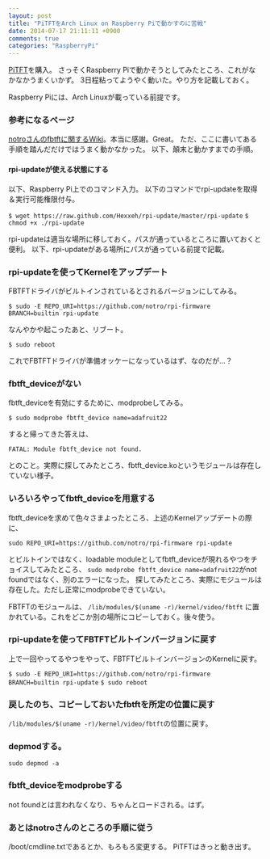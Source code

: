 ```yaml
---
layout: post
title: "PiTFTをArch Linux on Raspberry Piで動かすのに苦戦"
date: 2014-07-17 21:11:11 +0900
comments: true
categories: "RaspberryPi"
---
```


[PiTFT](http://www.adafruit.com/products/1601)を購入。
さっそくRaspberry Piで動かそうとしてみたところ、これがなかなかうまくいかず。
3日程粘ってようやく動いた。やり方を記載しておく。

Raspberry Piには、Arch Linuxが載っている前提です。

### 参考になるページ

[notroさんのfbtftに関するWiki](https://github.com/notro/fbtft/wiki)。本当に感謝。Great。
ただ、ここに書いてある手順を踏んだだけではうまく動かなかった。
以下、顛末と動かすまでの手順。

#### rpi-updateが使える状態にする

以下、Raspberry Pi上でのコマンド入力。
以下のコマンドでrpi-updateを取得＆実行可能権限付与。

`$ wget https://raw.github.com/Hexxeh/rpi-update/master/rpi-update`
`$ chmod +x ./rpi-update`

rpi-updateは適当な場所に移しておく。パスが通っているところに置いておくと便利。
以下、rpi-updateがある場所にパスが通っている前提で記載。

### rpi-updateを使ってKernelをアップデート

FBTFTドライバがビルトインされているとされるバージョンにしてみる。

`$ sudo -E REPO_URI=https://github.com/notro/rpi-firmware BRANCH=builtin rpi-update`

なんやかや起こったあと、リブート。

`$ sudo reboot`

これでFBTFTドライバが準備オッケーになっているはず、なのだが…？

### fbtft_deviceがない

fbtft_deviceを有効にするために、modprobeしてみる。

`$ sudo modprobe fbtft_device name=adafruit22`

すると帰ってきた答えは、

`FATAL: Module fbtft_device not found.`

とのこと。実際に探してみたところ、fbtft_device.koというモジュールは存在していない様子。

### いろいろやってfbtft_deviceを用意する

fbtft_deviceを求めて色々さまよったところ、上述のKernelアップデートの際に、

`sudo REPO_URI=https://github.com/notro/rpi-firmware rpi-update`

とビルトインではなく、loadable moduleとしてfbtft_deviceが現れるやつをチョイスしてみたところ、
`sudo modprobe fbtft_device name=adafruit22`がnot foundではなく、別のエラーになった。
探してみたところ、実際にモジュールは存在した。ただし正常にmodprobeできていない。

FBTFTのモジュールは、
`/lib/modules/$(uname -r)/kernel/video/fbtft`
に置かれている。これをどこか別の場所にコピーしておく。後々使う。

### rpi-updateを使ってFBTFTビルトインバージョンに戻す

上で一回やってるやつをやって、FBTFTビルトインバージョンのKernelに戻す。

`$ sudo -E REPO_URI=https://github.com/notro/rpi-firmware BRANCH=builtin rpi-update`
`$ sudo reboot`

### 戻したのち、コピーしておいたfbtftを所定の位置に戻す

`/lib/modules/$(uname -r)/kernel/video/fbtft`の位置に戻す。

### depmodする。

`sudo depmod -a`

### fbtft_deviceをmodprobeする

not foundとは言われなくなり、ちゃんとロードされる。はず。

### あとはnotroさんのところの手順に従う

/boot/cmdline.txtであるとか、もろもろ変更する。
PiTFTはきっと動き出す。

